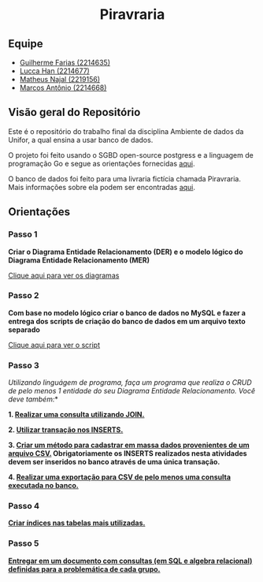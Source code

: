 # <div align="center">Piravraria<div>

## Equipe

- [Guilherme Farias (2214635)](https://github.com/G-FARIAS-71)
- [Lucca Han (2214677)](https://github.com/Ludihan)
- [Matheus Najal (2219156)](https://github.com/matheusnajal)
- [Marcos Antônio (2214668)](https://github.com/jekker9)

## Visão geral do Repositório

Este é o repositório do trabalho final da disciplina Ambiente de dados da Unifor, a qual ensina a usar banco de dados.

O projeto foi feito usando o SGBD open-source postgress e a linguagem de programação Go e segue as orientações fornecidas [aqui](orientacoes.pdf).

O banco de dados foi feito para uma livraria fictícia chamada Piravraria. Mais informações sobre ela podem ser encontradas [aqui](piravraria.pdf).

## Orientações

### Passo 1

**Criar o Diagrama Entidade Relacionamento (DER) e o modelo lógico do Diagrama Entidade Relacionamento (MER)**

[Clique aqui para ver os diagramas](https://miro.com/app/board/uXjVNMDUHlk=/)

### Passo 2

**Com base no modelo lógico criar o banco de dados no MySQL e fazer a entrega dos scripts de criação do banco de dados em um arquivo texto separado**

[Clique aqui para ver o script](piravraria.sql)

### Passo 3

**Utilizando linguágem de programa, faça um programa que realiza o CRUD* de pelo menos 1 entidade do seu Diagrama Entidade Relacionamento. Você deve também:**

**1. [Realizar uma consulta utilizando JOIN.](src/cli/table.go)**

**2. [Utilizar transação nos INSERTS.](README.md)**

**3. [Criar um método para cadastrar em massa dados provenientes de um arquivo CSV.](README.md) Obrigatoriamente os INSERTS realizados nesta atividades devem ser inseridos no banco através de uma única transação.**

**4. [Realizar uma exportação para CSV de pelo menos uma consulta executada no banco.](README.md)**

### Passo 4

**[Criar índices nas tabelas mais utilizadas.](README.md)**

### Passo 5

**[Entregar em um documento com consultas (em SQL e algebra relacional) definidas para a problemática de cada grupo.](consultas.md)**